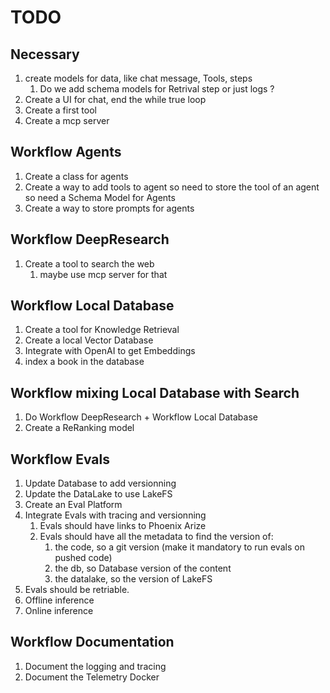 # TODO

## Necessary

1. create models for data, like chat message, Tools, steps
   1. Do we add schema models for Retrival step or just logs ?
2. Create a UI for chat, end the while true loop
3. Create a first tool
4. Create a mcp server

## Workflow Agents

1. Create a class for agents
2. Create a way to add tools to agent so need to store the tool of an agent so need a Schema Model for Agents
3. Create a way to store prompts for agents

## Workflow DeepResearch

1. Create a tool to search the web
   1. maybe use mcp server for that

## Workflow Local Database

1. Create a tool for Knowledge Retrieval
2. Create a local Vector Database
3. Integrate with OpenAI to get Embeddings
4. index a book in the database

## Workflow mixing Local Database with Search

1. Do Workflow DeepResearch + Workflow Local Database
2. Create a ReRanking model

## Workflow Evals

1. Update Database to add versionning
2. Update the DataLake to use LakeFS
3. Create an Eval Platform
4. Integrate Evals with tracing and versionning
   1. Evals should have links to Phoenix Arize
   2. Evals should have all the metadata to find the version of:
      1. the code, so a git version (make it mandatory to run evals on pushed code)
      2. the db, so Database version of the content
      3. the datalake, so the version of LakeFS
5. Evals should be retriable.
6. Offline inference
7. Online inference

## Workflow Documentation

1. Document the logging and tracing
2. Document the Telemetry Docker
